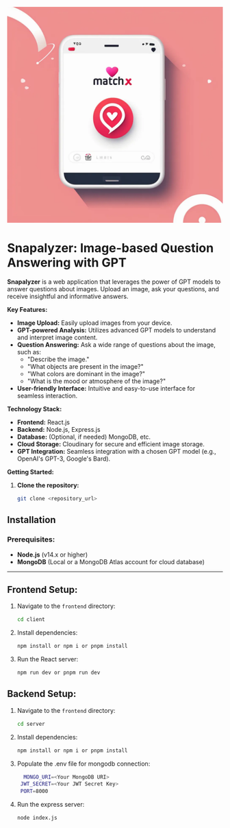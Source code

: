 ![MatchX Logo](https://github.com/ShivanshKumar760/matchX/blob/master/client/src/images/app-readme.png)
# Snapalyzer: Image-based Question Answering with GPT

**Snapalyzer** is a web application that leverages the power of GPT models to answer questions about images. Upload an image, ask your questions, and receive insightful and informative answers.

**Key Features:**

* **Image Upload:** Easily upload images from your device.
* **GPT-powered Analysis:** Utilizes advanced GPT models to understand and interpret image content.
* **Question Answering:** Ask a wide range of questions about the image, such as:
    * "Describe the image."
    * "What objects are present in the image?"
    * "What colors are dominant in the image?"
    * "What is the mood or atmosphere of the image?"
* **User-friendly Interface:** Intuitive and easy-to-use interface for seamless interaction.

**Technology Stack:**

* **Frontend:** React.js 
* **Backend:** Node.js, Express.js
* **Database:** (Optional, if needed) MongoDB, etc.
* **Cloud Storage:** Cloudinary for secure and efficient image storage.
* **GPT Integration:** Seamless integration with a chosen GPT model (e.g., OpenAI's GPT-3, Google's Bard).

**Getting Started:**

1. **Clone the repository:**
   ```bash
   git clone <repository_url>
## Installation

### Prerequisites:

- **Node.js** (v14.x or higher)
- **MongoDB** (Local or a MongoDB Atlas account for cloud database)

---

## Frontend Setup:

1. Navigate to the `frontend` directory:
   ```bash
   cd client
2. Install dependencies:
   ```bash
   npm install or npm i or pnpm install
3. Run the React server:
   ```bash
   npm run dev or pnpm run dev

## Backend Setup:

1. Navigate to the `frontend` directory:
   ```bash
   cd server
2. Install dependencies:
   ```bash
   npm install or npm i or pnpm install
3. Populate the .env file for mongodb connection:
   ```bash
     MONGO_URI=<Your MongoDB URI>
    JWT_SECRET=<Your JWT Secret Key>
    PORT=8000
4. Run the express server:
   ```bash
   node index.js
